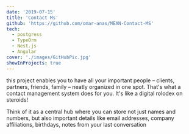 ```yaml
---
date: '2019-07-15'
title: 'Contact Ms'
github: 'https://github.com/omar-anas/MEAN-Contact-MS'
tech:
  - postgress
  - TypeOrm
  - Nest.js
  - Angular
cover: './images/GitHubPic.jpg'
showInProjects: true
---
```


this project enables you to have all your important people – clients, partners, friends, family – neatly organized in one spot. That's what a contact management system does for you. It's like a digital rolodex on steroids!

Think of it as a central hub where you can store not just names and numbers, but also important details like email addresses, company affiliations, birthdays, notes from your last conversation